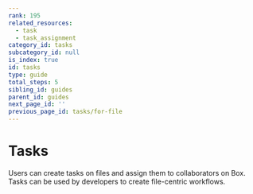 ```yaml
---
rank: 195
related_resources:
  - task
  - task_assignment
category_id: tasks
subcategory_id: null
is_index: true
id: tasks
type: guide
total_steps: 5
sibling_id: guides
parent_id: guides
next_page_id: ''
previous_page_id: tasks/for-file
---
```


# Tasks

Users can create tasks on files and assign them to collaborators on Box. Tasks
can be used by developers to create file-centric workflows.
